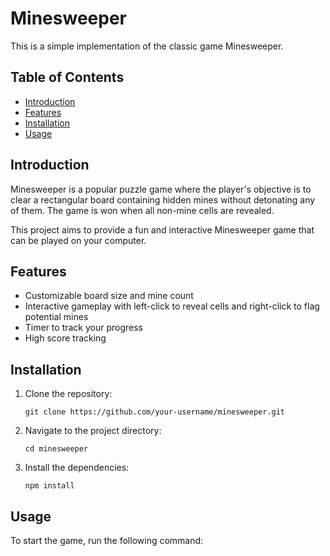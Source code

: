 # Minesweeper

This is a simple implementation of the classic game Minesweeper.

## Table of Contents
- [Introduction](#introduction)
- [Features](#features)
- [Installation](#installation)
- [Usage](#usage)

## Introduction

Minesweeper is a popular puzzle game where the player's objective is to clear a rectangular board containing hidden mines without detonating any of them. The game is won when all non-mine cells are revealed.

This project aims to provide a fun and interactive Minesweeper game that can be played on your computer.

## Features

- Customizable board size and mine count
- Interactive gameplay with left-click to reveal cells and right-click to flag potential mines
- Timer to track your progress
- High score tracking

## Installation

1. Clone the repository:

    ```shell
    git clone https://github.com/your-username/minesweeper.git
    ```

2. Navigate to the project directory:

    ```shell
    cd minesweeper
    ```

3. Install the dependencies:

    ```shell
    npm install
    ```

## Usage

To start the game, run the following command: 
